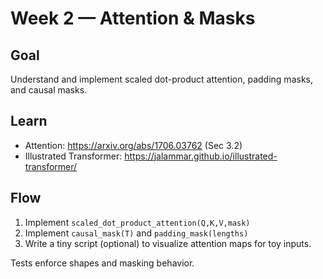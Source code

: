 # Week 2 — Attention & Masks

## Goal
Understand and implement scaled dot-product attention, padding masks, and causal masks.

## Learn
- Attention: https://arxiv.org/abs/1706.03762 (Sec 3.2)
- Illustrated Transformer: https://jalammar.github.io/illustrated-transformer/

## Flow
1) Implement `scaled_dot_product_attention(Q,K,V,mask)`
2) Implement `causal_mask(T)` and `padding_mask(lengths)`
3) Write a tiny script (optional) to visualize attention maps for toy inputs.

Tests enforce shapes and masking behavior.

